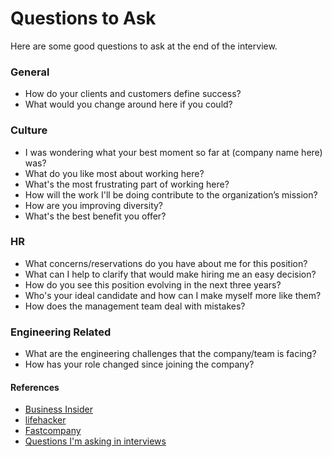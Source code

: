 Questions to Ask
==

Here are some good questions to ask at the end of the interview.

### General

- How do your clients and customers define success?
- What would you change around here if you could?

### Culture

- I was wondering what your best moment so far at (company name here) was?
- What do you like most about working here?
- What's the most frustrating part of working here?
- How will the work I'll be doing contribute to the organization’s mission?
- How are you improving diversity?
- What's the best benefit you offer?

### HR

- What concerns/reservations do you have about me for this position?
- What can I help to clarify that would make hiring me an easy decision?
- How do you see this position evolving in the next three years?
- Who's your ideal candidate and how can I make myself more like them?
- How does the management team deal with mistakes?

### Engineering Related

- What are the engineering challenges that the company/team is facing?
- How has your role changed since joining the company?

#### References

- [Business Insider](http://www.businessinsider.sg/impressive-job-interview-questions-2015-3/)
- [lifehacker](http://lifehacker.com/ask-this-question-to-end-your-job-interview-on-a-good-n-1787624433)
- [Fastcompany](https://www.fastcompany.com/40406730/7-questions-recruiters-at-amazon-spotify-and-more-want-you-to-ask)
- [Questions I'm asking in interviews](http://jvns.ca/blog/2013/12/30/questions-im-asking-in-interviews/)
